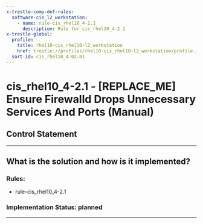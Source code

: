 ```yaml
---
x-trestle-comp-def-rules:
  software-cis_l2_workstation:
    - name: rule-cis_rhel10_4-2.1
      description: Rule for cis_rhel10_4-2.1
x-trestle-global:
  profile:
    title: rhel10-cis_rhel10-l2_workstation
    href: trestle://profiles/rhel10-cis_rhel10-l2_workstation/profile.json
  sort-id: cis_rhel10_4-02.01
---
```


# cis_rhel10_4-2.1 - \[REPLACE_ME\] Ensure Firewalld Drops Unnecessary Services And Ports (Manual)

## Control Statement

______________________________________________________________________

## What is the solution and how is it implemented?

<!-- For implementation status enter one of: implemented, partial, planned, alternative, not-applicable -->

<!-- Note that the list of rules under ### Rules: is read-only and changes will not be captured after assembly to JSON -->

<!-- Add control implementation description here for control: cis_rhel10_4-2.1 -->

### Rules:

  - rule-cis_rhel10_4-2.1

### Implementation Status: planned

______________________________________________________________________
